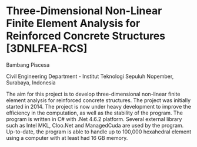 # Three-Dimensional Non-Linear Finite Element Analysis for Reinforced Concrete Structures [3DNLFEA-RCS]
Bambang Piscesa

Civil Engineering Department - Institut Teknologi Sepuluh Nopember, Surabaya, Indonesia

The aim for this project is to develop three-dimensional non-linear finite element analysis for reinforced concrete structures. The project was initially started in 2014. The project is now under heavy development to improve the efficiency in the computation, as well as the stability of the program. The program is written in C# with .Net 4.6.2 platform. Several external library such as Intel MKL, Cloo.Net and ManagedCuda are used by the program. Up-to-date, the program is able to handle up to 100,000 hexahedral element using a computer with at least had 16 GB memory.
